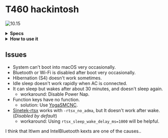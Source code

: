 # T460 hackintosh
![10.15](https://img.shields.io/badge/macOS-10.15-green)

<details>
<summary><strong>Specs</strong></summary>
</br>

| Model | Lenovo 20FMS27120 |
| - | - |
| CPU | Intel Core i5-6300U |
| GPU | Intel HD Graphics 520 |
| RAM | 2x HMT451S6BFR8A-PB |
| SSD | THNSF5256GCJ7 (00PA997) |
| LCD | LP140WF6-SPF1 |
| Audio | Realtek ALC293 (ALC3245) |
| WLAN | Dual Band AC 8260 |
| BIOS | Latest |

</details>

<details>
<summary><strong>How to use it</strong></summary>
</br>

1. [Create a bootable installer](https://support.apple.com/en-us/HT201372)
1. Download this [EFI](https://github.com/vivzero/ThinkPad-T460-hackintosh/archive/refs/heads/main.zip) and extract it
1. Copy "EFI" folder, and paste it into ESP
1. Install (with twice of rebooting)
1. Enjoy

</details>

## Issues
- System can't boot into macOS very occasionally.
- Bluetooth or Wi-Fi is disabled after boot very occasionally.
- Hibernation (S4) doesn't work sometimes.
- Idle sleep doesn't work rapidly when AC is connected.
- It can sleep but wakes after about 30 minutes, and doesn't sleep again.
  * workaround: Disable Power Nap.
- Function keys have no function.
  * solution: Use [YogaSMCNC](https://github.com/zhen-zen/YogaSMC/releases/download/1.5.1/YogaSMC-App-Release.dmg).
- [Sinetek-rtsx](https://github.com/cholonam/Sinetek-rtsx) works with `-rtsx_no_adma`, but It doesn't work after wake. (*Disabled by default*)
  * workaround: Using `rtsx_sleep_wake_delay_ms=1000` will be helpful.

I think that Itlwm and IntelBluetooth kexts are one of the causes..